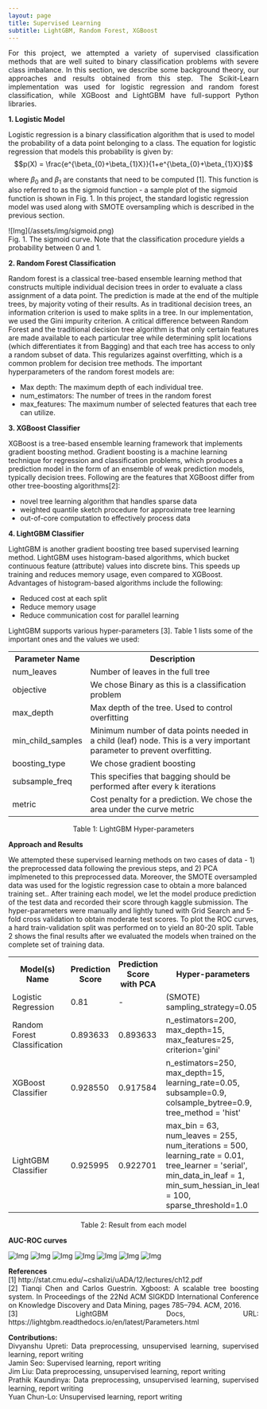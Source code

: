 ```yaml
---
layout: page
title: Supervised Learning
subtitle: LightGBM, Random Forest, XGBoost
---
```

<style TYPE="text/css">
code.has-jax {font: inherit; font-size: 100%; background: inherit; border: inherit;}
</style>
<script type="text/x-mathjax-config">
MathJax.Hub.Config({
    displayAlign: "center",
    tex2jax: {
        inlineMath: [['$','$'], ['\\(','\\)']],
        skipTags: ['script', 'noscript', 'style', 'textarea', 'pre'] // removed 'code' entry
    }
});
MathJax.Hub.Queue(function() {
    var all = MathJax.Hub.getAllJax(), i;
    for(i = 0; i < all.length; i += 1) {
        all[i].SourceElement().parentNode.className += ' has-jax';
    }
});
</script>
<script type="text/javascript" src="https://cdnjs.cloudflare.com/ajax/libs/mathjax/2.7.4/MathJax.js?config=TeX-AMS_HTML-full"></script>



<p style="text-align: justify;">
For this project, we attempted a variety of supervised classification methods that are well suited to binary classification problems with severe class imbalance. In this section, we describe some background theory, our approaches and results obtained from this step. The Scikit-Learn implementation was used for logistic regression and random forest classification, while XGBoost and LightGBM have full-support Python libraries.
</p>

<p style="text-align: justify;">
  <b>1. Logistic Model</b>

Logistic regression is a binary classification algorithm that is used to model the probability of a data point belonging to a class. The equation for logistic regression that models this probability is given by: <br>
$$p(X) = \frac{e^{\beta_{0}+\beta_{1}X}}{1+e^{\beta_{0}+\beta_{1}X}}$$

where $\beta_{0}$ and $\beta_{1}$ are constants that need to be computed [1]. This function is also referred to as the sigmoid function - a sample plot of the sigmoid function is shown in Fig. 1. In this project, the standard logistic regression model was used along with SMOTE oversampling which is described in the previous section.
</p>
![Img](/assets/img/sigmoid.png) 
<br>
Fig. 1. The sigmoid curve. Note that the classification procedure yields a probability between 0 and 1.

<p style="text-align: justify;">
  <b>2. Random Forest Classification</b>
</p>
Random forest is a classical tree-based ensemble learning method that constructs multiple individual decision trees in order to evaluate a class assignment of a data point. The prediction is made at the end of the multiple trees, by majority voting of their results. As in traditional decision trees, an information criterion is used to make splits in a tree. In our implementation, we used the Gini impurity criterion. A critical difference between Random Forest and the traditional decision tree algorithm is that only certain features are made available to each particular tree while determining split locations (which differentiates it from Bagging) and that each tree has access to only a random subset of data. This regularizes against overfitting, which is a common problem for decision tree methods. The important hyperparameters of the random forest models are:
<ul>
    <li>Max depth: The maximum depth of each individual tree. </li>
    <li>num_estimators: The number of trees in the random forest </li>
    <li> max_features: The maximum number of selected features that each tree can utilize. </li>
</ul>

<p style="text-align: justify;">
  <b>3. XGBoost Classifier</b>
</p>
XGBoost is a tree-based ensemble learning framework that implements gradient boosting method. Gradient boosting is a machine learning technique for regression and classification problems, which produces a prediction model in the form of an ensemble of weak prediction models, typically decision trees. Following are the features that XGBoost differ from other tree-boosting algorithms[2]:
<ul>
<li>novel tree learning algorithm that handles sparse data</li>
<li>weighted quantile sketch procedure for approximate tree learning</li>
<li>out-of-core computation to effectively process data</li>
</ul>

<p style="text-align: justify;">
  <b>4. LightGBM Classifier</b>
</p>
LightGBM is another gradient boosting tree based supervised learning method. LightGBM uses histogram-based algorithms, which bucket continuous feature (attribute) values into discrete bins. This speeds up training and reduces memory usage, even compared to XGBoost. Advantages of histogram-based algorithms include the following:
<ul>
<li>Reduced cost at each split</li>
<li>Reduce memory usage</li>
<li>Reduce communication cost for parallel learning</li>
</ul>
LightGBM supports various hyper-parameters [3]. Table 1 lists some of the important ones and the values we used:
<table style="width:100%">
  <tr>
    <th>Parameter Name</th>
    <th>Description</th>
  </tr>
  <tr>
    <td>num_leaves</td>
    <td>Number of leaves in the full tree</td>
  </tr>
  <tr>
    <td>objective</td>
    <td>We chose Binary as this is a classification problem</td>
  </tr>
  <tr>
    <td>max_depth</td>
    <td>Max depth of the tree. Used to control overfitting</td>
  </tr>
  <tr>
    <td>min_child_samples</td>
    <td>Minimum number of data points needed in a child (leaf) node. This is a very important parameter to prevent overfitting.</td>
  </tr>
  <tr>
    <td>boosting_type</td>
    <td>We chose gradient boosting</td>
  </tr>
  <tr>
    <td>subsample_freq</td>
    <td>This specifies that bagging should be performed after every k iterations</td>
  </tr>
  <tr>
    <td>metric</td>
    <td>Cost penalty for a prediction. We chose the area under the curve metric</td>
  </tr>
</table>
<center>Table 1: LightGBM Hyper-parameters</center>

<p style="text-align: justify;">
  <b>Approach and Results</b>
</p>
 We attempted these supervised learning methods on two cases of data - 1) the preprocessed data following the previous steps, and 2) PCA implmeneted to this preprocessed data. Moreover, the SMOTE oversampled data was used for the logistic regression case to obtain a more balanced training set.. After training each model, we let the model produce prediction of the test data and recorded their score through kaggle submission. The hyper-parameters were manually and lightly tuned with Grid Search and 5-fold cross validation to obtain moderate test scores. To plot the ROC curves, a hard train-validation split was performed on to yield an 80-20 split. Table 2 shows the final results after we evaluated the models when trained on the complete set of training data.
 
<table style="width:100%">
  <tr>
    <th>Model(s) Name</th>
    <th>Prediction Score</th>
    <th>Prediction Score with PCA</th>
    <th>Hyper-parameters</th>
  </tr>
  <tr>
    <td>Logistic Regression</td>
    <td>0.81</td>
    <td> - </td>
    <td>(SMOTE) sampling_strategy=0.05</td>
  </tr>
  <tr>
    <td>Random Forest Classification</td>
    <td>0.893633</td>
    <td>0.893633</td>
    <td> n_estimators=200,
      max_depth=15,
      max_features=25,
      criterion='gini'      
    </td>
  </tr>
  <tr>
    <td>XGBoost Classifier</td>
    <td>0.928550</td>
    <td>0.917584</td>
    <td>n_estimators=250,
        max_depth=15,
        learning_rate=0.05,
        subsample=0.9,
        colsample_bytree=0.9,
        tree_method = 'hist'</td>
  </tr>
  <tr>
    <td>LightGBM Classifier</td>
    <td>0.925995</td>
    <td>0.922701</td>
    <td>max_bin = 63,
    num_leaves = 255,
    num_iterations = 500,
    learning_rate = 0.01,
    tree_learner = 'serial',
    min_data_in_leaf = 1,
    min_sum_hessian_in_leaf = 100,
    sparse_threshold=1.0</td>
  </tr>
</table>

<center>Table 2: Result from each model</center>

<p style="text-align: justify;">
  <b>AUC-ROC curves</b>
</p>

![Img](/assets/img/Logistic_Regression.png)
![Img](/assets/img/LightGBM.png)
![Img](/assets/img/LightGBM_with_PCA.png)
![Img](/assets/img/XGBoost.png)
![Img](/assets/img/XGBoost_with_PCA.png)
![Img](/assets/img/RandomForest.jpg)
![Img](/assets/img/RandomForest_with_pca.jpg)

<p style="text-align: justify;">
<b>References</b>
<br>
[1] http://stat.cmu.edu/~cshalizi/uADA/12/lectures/ch12.pdf <br>
[2] Tianqi Chen and Carlos Guestrin. Xgboost: A scalable tree boosting system. In Proceedings of the 22Nd ACM SIGKDD International
Conference on Knowledge Discovery and Data Mining, pages 785–794. ACM, 2016. <br>
[3]  LightGBM Docs, URL: https://lightgbm.readthedocs.io/en/latest/Parameters.html
</p>
<p style="text-align: justify;">
    <b>Contributions:</b> <br>
    Divyanshu Upreti: Data preprocessing, unsupervised learning, supervised learning, report writing <br>
    Jamin Seo: Supervised learning, report writing <br>
    Jim Liu: Data preprocessing, unsupervised learning, report writing <br>
    Prathik Kaundinya: Data preprocessing, unsupervised learning, supervised learning, report writing <br>
    Yuan Chun-Lo: Unsupervised learning, report writing <br>
 </p>
